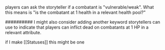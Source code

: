 players can ask the storyteller if a combatant is "vulnerable/weak". What this means is "is the combatant at 1 health in a relevant health pool?" 

########## I might also consider adding another keyword storytellers can use to indicate that players can inflict dead on combatants at 1 HP in a relevant attribute.

if I make [[Statuses]] this might be one